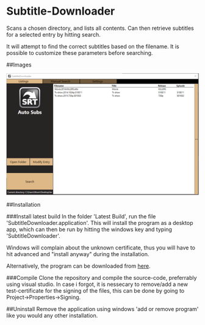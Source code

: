 # Subtitle-Downloader
Scans a chosen directory, and lists all contents. Can then retrieve subtitles for a selected entry by hitting search.

It will attempt to find the correct subtitles based on the filename. It is possible to customize these parameters before searching.

##Images

![](https://raw.githubusercontent.com/crashh/Subtitle-Downloader/master/example.png)

##Installation

###Install latest build
In the folder 'Latest Build', run the file 'SubtitleDownloader.application'. This will install the program as a desktop app, which can then be run by hitting the windows key and typing 'SubtitleDownloader'.

Windows will complain about the unknown certificate, thus you will have to hit advanced and "install anyway" during the installation.

Alternatively, the program can be downloaded from [here](http://crashh.me:8082/clickonce/subtitledownloader/publish.htm).

###Compile
Clone the repository and compile the source-code, preferrably using visual studio. In case i forgot, it is nessecary to remove/add a new test-certificate for the signing of the files, this can be done by going to Project->Properties->Signing. 

##Uninstall
Remove the application using windows 'add or remove program' like you would any other installation.
